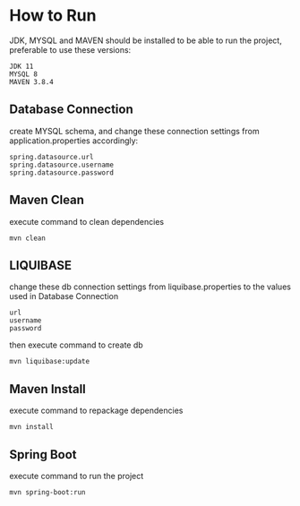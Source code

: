 # How to Run

JDK, MYSQL and MAVEN should be installed to be able to run the project, preferable to use these versions:

```text
JDK 11
MYSQL 8
MAVEN 3.8.4
```

## Database Connection

create MYSQL schema, and change these connection settings from application.properties accordingly:

```text
spring.datasource.url
spring.datasource.username
spring.datasource.password
```

## Maven Clean

execute command to clean dependencies

```shell
mvn clean
```

## LIQUIBASE

change these db connection settings from liquibase.properties to the values used in Database Connection

```text
url
username
password
```

then execute command to create db

```shell
mvn liquibase:update 
```

## Maven Install

execute command to repackage dependencies

```shell
mvn install
```

## Spring Boot

execute command to run the project

```shell
mvn spring-boot:run
```

